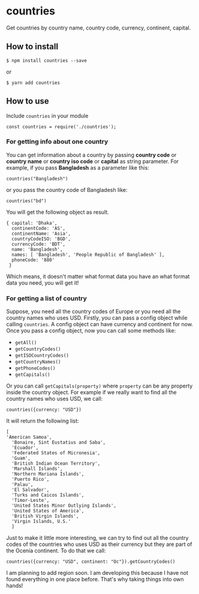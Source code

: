 # countries
Get countries by country name, country code, currency, continent, capital.

## How to install
```
$ npm install countries --save
```
or
```
$ yarn add countries
```

## How to use
Include `countries` in your module
```
const countries = require('./countries');
```
### For getting info about one country
You can get information about a country by passing **country code** or **country name** or **country iso code** or **capital** as string parameter. For example, if you pass **Bangladesh** as a parameter like this:
```
countries("Bangladesh")
```
or you pass the country code of Bangladesh like:
```
countries("bd")
```

You will get the following object as result.
```
{ capital: 'Dhaka',
  continentCode: 'AS',
  continentName: 'Asia',
  countryCodeISO: 'BGD',
  currencyCode: 'BDT',
  name: 'Bangladesh',
  names: [ 'Bangladesh', 'People Republic of Bangladesh' ],
  phoneCode: '880'
 }
  ```
Which means, it doesn't matter what format data you have an what format data you need, you will get it!

### For getting a list of country
Suppose, you need all the country codes of Europe or you need all the country names who uses USD. Firstly, you can pass a config object while calling `countries`. A config object can have currency and continent for now. Once you pass a config object, now you can call some methods like:
- `getAll()`
- `getCountryCodes()`
- `getISOCountryCodes()`
- `getCountryNames()`
- `getPhoneCodes()`
- `getCapitals()`

Or you can call `getCapitals(property)` where `property` can be any property inside the country object. For example if we really want to find all the country names who uses USD, we call:
```
countries({currency: "USD"})
```
It will return the following list:
```
[ 
'American Samoa',
  'Bonaire, Sint Eustatius and Saba',
  'Ecuador',
  'Federated States of Micronesia',
  'Guam',
  'British Indian Ocean Territory',
  'Marshall Islands',
  'Northern Mariana Islands',
  'Puerto Rico',
  'Palau',
  'El Salvador',
  'Turks and Caicos Islands',
  'Timor-Leste',
  'United States Minor Outlying Islands',
  'United States of America',
  'British Virgin Islands',
  'Virgin Islands, U.S.' 
  ]
  ```
Just to make it little more interesting, we can try to find out all the country codes of the countries who uses USD as their currency but they are part of the Ocenia continent. To do that we call:
```
countries({currency: "USD", continent: "Oc"}).getCountryCodes()
```

I am planning to add region soon. I am developing this because I have not found everything in one place before. That's why taking things into own hands!
